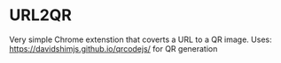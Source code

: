 # URL2QR
Very simple Chrome extenstion that coverts a URL to a QR image.
Uses: https://davidshimjs.github.io/qrcodejs/ for QR generation
